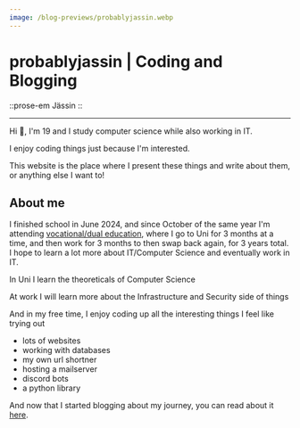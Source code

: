 ```yaml
---
image: /blog-previews/probablyjassin.webp
---
```


# probablyjassin | Coding and Blogging

::prose-em
Jässin
::

---

Hi 👋, I'm 19 and I study computer science while also working in IT.

I enjoy coding things just because I'm interested.

This website is the place where I present these things and write about them, or anything else I want to!

## About me

I finished school in June 2024, and since October of the same year I'm attending [vocational/dual education](https://en.wikipedia.org/wiki/Vocational_education), where I go to Uni for 3 months at a time, and then work for 3 months to then swap back again, for 3 years total. I hope to learn a lot more about IT/Computer Science and eventually work in IT.

In Uni I learn the theoreticals of Computer Science

At work I will learn more about the Infrastructure and Security side of things

And in my free time, I enjoy coding up all the interesting things I feel like trying out

- lots of websites
- working with databases
- my own url shortner
- hosting a mailserver
- discord bots
- a python library

And now that I started blogging about my journey, you can read about it [here](/blog).
